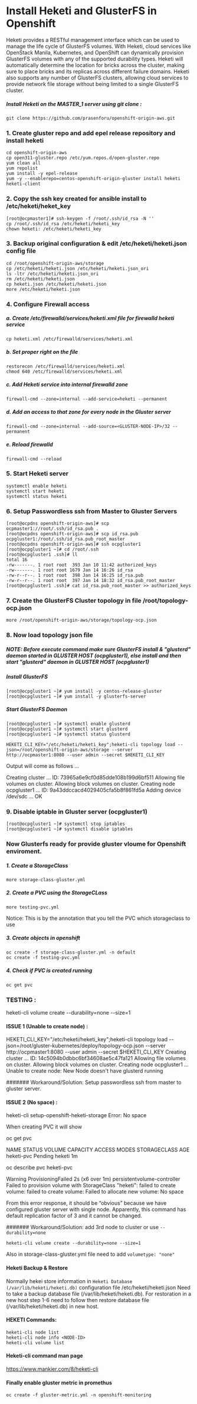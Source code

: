 # Install Heketi and GlusterFS in Openshift 

Heketi provides a RESTful management interface which can be used to manage the life cycle of GlusterFS volumes. With Heketi, cloud services like OpenStack Manila, Kubernetes, and OpenShift can dynamically provision GlusterFS volumes with any of the supported durability types. Heketi will automatically determine the location for bricks across the cluster, making sure to place bricks and its replicas across different failure domains. Heketi also supports any number of GlusterFS clusters, allowing cloud services to provide network file storage without being limited to a single GlusterFS cluster.

##### Install Heketi on the MASTER_1 server using git clone :

```git clone https://github.com/prasenforu/openshift-origin-aws.git```

### 1. Create gluster repo and add epel release repository and install heketi
```
cd openshift-origin-aws
cp open311-gluster.repo /etc/yum.repos.d/open-gluster.repo
yum clean all
yum repolist
yum install -y epel-release
yum -y --enablerepo=centos-openshift-origin-gluster install heketi heketi-client
```

### 2. Copy the ssh key created for ansible install to /etc/heketi/heket_key

```
[root@ocpmaster1]# ssh-keygen -f /root/.ssh/id_rsa -N ''
cp /root/.ssh/id_rsa /etc/heketi/heketi_key
chown heketi: /etc/heketi/heketi_key
```

### 3. Backup original configuration & edit /etc/heketi/heketi.json config file

```
cd /root/openshift-origin-aws/storage
cp /etc/heketi/heketi.json /etc/heketi/heketi.json_ori
ls -ltr /etc/heketi/heketi.json_ori
rm /etc/heketi/heketi.json
cp heketi.json /etc/heketi/heketi.json
more /etc/heketi/heketi.json
```

### 4. Configure Firewall access

 ##### a. Create /etc/firewalld/services/heketi.xml file for firewalld heketi service

```
cp heketi.xml /etc/firewalld/services/heketi.xml
```

 ##### b. Set proper right on the file

```
restorecon /etc/firewalld/services/heketi.xml
chmod 640 /etc/firewalld/services/heketi.xml
```

##### c. Add Heketi service into internal firewalld zone

```firewall-cmd --zone=internal --add-service=heketi --permanent```

##### d. Add an access to that zone for every node in the Gluster server

```firewall-cmd --zone=internal --add-source=<GLUSTER-NODE-IP>/32 --permanent```

##### e. Reload firewalld

```firewall-cmd --reload```

### 5. Start Heketi server
```
systemctl enable heketi
systemctl start heketi
systemctl status heketi
```

### 6. Setup Passwordless ssh from Master to Gluster Servers
```
[root@ocpdns openshift-origin-aws]# scp ocpmaster1://root/.ssh/id_rsa.pub .
[root@ocpdns openshift-origin-aws]# scp id_rsa.pub ocpgluster1:/root/.ssh/id_rsa.pub_root_master
[root@ocpdns openshift-origin-aws]# ssh ocpgluster1
[root@ocpgluster1 ~]# cd /root/.ssh
[root@ocpgluster1 .ssh]# ll
total 16
-rw-------. 1 root root  393 Jan 10 11:42 authorized_keys
-rw-------. 1 root root 1679 Jan 14 16:26 id_rsa
-rw-r--r--. 1 root root  398 Jan 14 16:25 id_rsa.pub
-rw-r--r--. 1 root root  397 Jan 14 18:32 id_rsa.pub_root_master
[root@ocpgluster1 .ssh]# cat id_rsa.pub_root_master >> authorized_keys
```

### 7. Create the GlusterFS Cluster topology in file /root/topology-ocp.json

```more /root/openshift-origin-aws/storage/topology-ocp.json```

### 8. Now load topology json file

##### NOTE: Before execute command make sure GlusterFS install & "glusterd" daemon started in GLUSTER HOST (ocpgluster1), else install and then start "glusterd" daemon in GLUSTER HOST (ocpgluster1)

##### Install GlusterFS

```
[root@ocpgluster1 ~]# yum install -y centos-release-gluster
[root@ocpgluster1 ~]# yum install -y glusterfs-server
```

##### Start GlusterFS Daemon

```
[root@ocpgluster1 ~]# systemctl enable glusterd
[root@ocpgluster1 ~]# systemctl start glusterd
[root@ocpgluster1 ~]# systemctl status glusterd
```

```HEKETI_CLI_KEY="/etc/heketi/heketi_key";heketi-cli topology load --json=/root/openshift-origin-aws/storage --server http://ocpmaster1:8080 --user admin --secret $HEKETI_CLI_KEY```

Output will come as follows ...

Creating cluster ... ID: 73965a6e9cf0d85dde108b199d6bf511
        Allowing file volumes on cluster.
        Allowing block volumes on cluster.
        Creating node ocpgluster1 ... ID: 9a43ddccacd4029405cfa5b8f861fd5a
                Adding device /dev/sdc ... OK

### 9. Disable iptable in Gluster server (ocpgluster1)

```
[root@ocpgluster1 ~]# systemctl stop iptables
[root@ocpgluster1 ~]# systemctl disable iptables
```

### Now Glusterfs ready for provide gluster vloume for Openshift enviroment.

##### 1. Create a StorageClass 

```more storage-class-gluster.yml```


##### 2. Create a PVC using the StorageCLass

```more testing-pvc.yml```

Notice: This is by the annotation that you tell the PVC which storageclass to use

##### 3. Create objects in openshift 

```
oc create -f storage-class-gluster.yml -n default
oc create -f testing-pvc.yml
```

##### 4. Check if PVC is created running 

```oc get pvc```

### TESTING :

heketi-cli volume create --durability=none --size=1


#### ISSUE 1 (Unable to create node) :

HEKETI_CLI_KEY="/etc/heketi/heketi_key";heketi-cli topology load --json=/root/gluster-kubernetes/deploy/topology-ocp.json --server http://ocpmaster1:8080 --user admin --secret $HEKETI_CLI_KEY
Creating cluster ... ID: 14c5094b0dbbc6bf34608ae5c47fa121
        Allowing file volumes on cluster.
        Allowing block volumes on cluster.
        Creating node ocpgluster1 ... Unable to create node: New Node doesn't have glusterd running

####### Workaround/Solution: Setup passwordless ssh from master to gluster server.

#### ISSUE 2 (No space) :

heketi-cli setup-openshift-heketi-storage
Error: No space

When creating PVC it will show 

oc get pvc

NAME         STATUS    VOLUME    CAPACITY   ACCESS MODES   STORAGECLASS   AGE
heketi-pvc   Pending                                       heketi         1m

oc describe pvc heketi-pvc

Warning  ProvisioningFailed  2s (x6 over 1m)  persistentvolume-controller  Failed to provision volume with StorageClass "heketi": failed to create volume: failed to create volume: Failed to allocate new volume: No space

From this error response, it should be “obvious” because we have configured gluster server with single node. Apparently, this command has default replication factor of 3 and it cannot be changed.

####### Workaround/Solution: add 3rd node to cluster or use ```--durability=none```

```heketi-cli volume create --durability=none --size=1```

Also in storage-class-gluster.yml file need to add ``` volumetype: "none" ```

#### Heketi Backup & Restore

Normally hekei store information in ```Heketi Database (/var/lib/heketi/heketi.db)``` configuration file /etc/heketi/heketi.json
Need to take a backup database file (/var/lib/heketi/heketi.db).
For restoration in a new host step 1-6 need to follow then restore database file (/var/lib/heketi/heketi.db) in new host.

#### HEKETI Commands: 

```
heketi-cli node list
heketi-cli node info <NODE-ID>
heketi-cli volume list
```
#### Heketi-cli command man page

https://www.mankier.com/8/heketi-cli 

#### Finally enable gluster metric in promethus

```oc create -f gluster-metric.yml -n openshift-monitoring```

